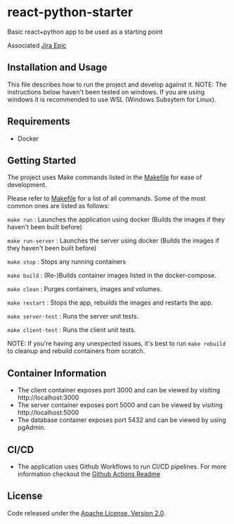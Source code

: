# react-python-starter

Basic react+python app to be used as a starting point

Associated [Jira Epic](https://freshworks.atlassian.net/browse/WEB-92)

## Installation and Usage

This file describes how to run the project and develop against it.
NOTE: The instructions below haven't been tested on windows. If you are using windows
it is recommended to use WSL (Windows Subsytem for Linux).

## Requirements

- Docker

## Getting Started

The project uses Make commands listed in the [Makefile](Makefile) for ease of development.

Please refer to [Makefile](Makefile) for a list of all commands. Some of the most common ones are listed as follows:

`make run` : Launches the application using docker (Builds the images if they haven't been built before)

`make run-server` : Launches the server using docker (Builds the images if they haven't been built before)

`make stop` : Stops any running containers

`make build` : (Re-)Builds container images listed in the docker-compose.

`make clean` : Purges containers, images and volumes.

`make restart` : Stops the app, rebuilds the images and restarts the app.

`make server-test` : Runs the server unit tests.

`make client-test` : Runs the client unit tests.

NOTE: If you're having any unexpected issues, it's best to run `make rebuild` to cleanup and rebuild containers from scratch.

## Container Information

- The client container exposes port 3000 and can be viewed by visiting http://localhost:3000
- The server container exposes port 5000 and can be viewed by visiting http://localhost:5000
- The database container exposes port 5432 and can be viewed by using pgAdmin.

## CI/CD

- The application uses Github Workflows to run CI/CD pipelines. For more information checkout the [Github Actions Readme](.github/workflows/README.md)

## License

Code released under the [Apache License, Version 2.0](LICENSE).
